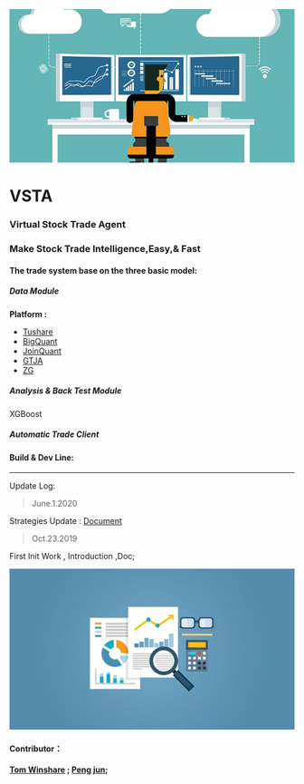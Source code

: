 
![](./DocResources/2.png)
# VSTA
### Virtual Stock Trade Agent

### **Make Stock Trade Intelligence,Easy,& Fast**

#### The trade system base on the three basic model:

##### Data Module


**Platform :**

 * [Tushare](https://tushare.pro/document/2)
 * [BigQuant](https://bigquant.com/docs/)
 * [JoinQuant](https://www.joinquant.com/help/api/help?name=JQData)
 * [GTJA](https://quant.gtja.com/api?f=home&m=memu)
 * [ZG](https://quant.pobo.net.cn/doc?name=api)


##### Analysis & Back Test Module

XGBoost



##### Automatic Trade Client




#### Build & Dev Line:
*****




Update Log:

> June.1.2020

Strategies Update : [Document](./Src/Strategies/README.md)

> Oct.23.2019

First Init Work , Introduction ,Doc;







![](./DocResources/1.jpg)




#### Contributor：

####  [Tom Winshare](https://github.com/OOXXXXOO) ; [Peng jun](https://github.com/ppjun5022);
